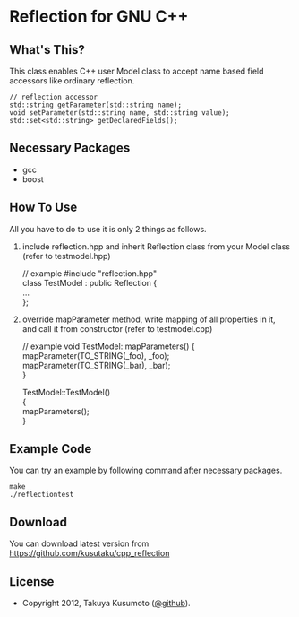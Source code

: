 ﻿Reflection for GNU C++
======================


What's This?
------------

This class enables C++ user Model class to accept name based field accessors like ordinary reflection.  
  
    // reflection accessor  
    std::string getParameter(std::string name);  
    void setParameter(std::string name, std::string value);  
    std::set<std::string> getDeclaredFields();  
  
  
Necessary Packages
------------------
  
*  gcc  
*  boost  
  
  
How To Use
----------
  
All you have to do to use it is only 2 things as follows.  
   
1) include reflection.hpp and inherit Reflection class from your Model class (refer to testmodel.hpp)  
    
    // example
    #include "reflection.hpp"  
    class TestModel : public Reflection {  
      ...  
    };  
   
2) override mapParameter method, write mapping of all properties in it,  
   and call it from constructor (refer to testmodel.cpp)  
  
    // example
    void TestModel::mapParameters() {  
      mapParameter(TO_STRING(_foo), _foo);  
      mapParameter(TO_STRING(_bar), _bar);  
    }  
    
    TestModel::TestModel()  
    {  
      mapParameters();  
    }  
  
  
Example Code
------------
  
You can try an example by following command after necessary packages.  
  
    make  
    ./reflectiontest  
  
  
Download
--------

You can download latest version from https://github.com/kusutaku/cpp_reflection
  
  

License
-------
* Copyright 2012, Takuya Kusumoto ([@github](https://github.com/kusutaku/cpp_reflection "cpp_reflection")).
